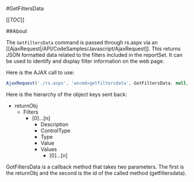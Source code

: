 #GetFiltersData

[[_TOC_]]

##About

The ``GetFiltersData`` command is passed through rs.aspx via an [[AjaxRequest|/API/CodeSamples/Javascript/AjaxRequest]]. This returns JSON formatted data related to the filters included in the reportSet. It can be used to identify and display filter information on the web page. 

Here is the AJAX call to use:

```javascript
AjaxRequest('./rs.aspx', 'wscmd=getfiltersdata', GotFiltersData, null, 'getfiltersdata');
```

Here is the hierarchy of the object keys sent back:

* returnObj
  * Filters
    * [0]...[n]
      * Description
      * ControlType
      * Type
      * Value
      * Values
        * [0]...[n]

GotFiltersData is a callback method that takes two parameters. The first is the returnObj and the second is the id of the called method (getfiltersdata).